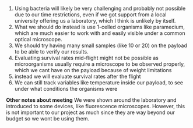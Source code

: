 1. Using bacteria will likely be very challenging and probably not possible due to our time restrictions, even if we got support from a local university offering us a laboratory, which I think is unlikely by itself.
2. What we should do instead is use 1-celled organisms like paramecium, which are much easier to work with and easily visible under a common optical microscope. 
3. We should try having many small samples (like 10 or 20) on the payload to be able to verify our results. 
4. Evaluating survival rates mid-flight might not be possible as microorganisms usually require a microscope to be observed properly, which we cant have on the payload because of weight limitations
5. instead we will evaluate survival rates after the flight
6. We can still track variables like temperature inside our payload, to see under what conditions the organisms were


**Other notes about meeting**
We were shown around the laboratory and introduced to some devices, like fluorescence microscopes. However, this is not important to our project as much since they are way beyond our budget so we wont be using them.